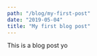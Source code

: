 ```yaml
---
path: "/blog/my-first-post"
date: "2019-05-04"
title: "My first blog post"
---
```



This is a blog post yo